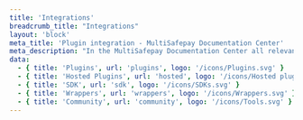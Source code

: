 ```yaml
---
title: 'Integrations'
breadcrumb_title: "Integrations"
layout: 'block'
meta_title: 'Plugin integration - MultiSafepay Documentation Center'
meta_description: "In the MultiSafepay Documentation Center all relevant information regarding our Plugins and API. As well as Support pages for Payment Method, Tools and General Questions. You can also find the contact details of our Support Team and Integration Team."
data:
  - { title: 'Plugins', url: 'plugins', logo: '/icons/Plugins.svg' }
  - { title: 'Hosted Plugins', url: 'hosted', logo: '/icons/Hosted plugins.svg' }
  - { title: 'SDK', url: 'sdk', logo: '/icons/SDKs.svg' }
  - { title: 'Wrappers', url: 'wrappers', logo: '/icons/Wrappers.svg' }
  - { title: 'Community', url: 'community', logo: '/icons/Tools.svg' }
---
```

